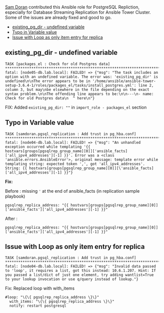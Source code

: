 
[Sam Doran](https://github.com/samdoran) contributed this Ansible role for PostgreSQL Repliction, especially for Database Streaming Replication for Ansible Tower Cluster. Some of the issues are already fixed and good to go.


<!-- TOC orderedlist:false -->

- [existing_pg_dir - undefined variable](#existingpgdir---undefined-variable)
- [Typo in Variable value](#typo-in-variable-value)
- [Issue with Loop as only item entry for replica](#issue-with-loop-as-only-item-entry-for-replica)

<!-- /TOC -->

## existing_pg_dir - undefined variable

```
TASK [packages_el : Check for old Postgres data] ***********************************************************************************
fatal: [node05-db.lab.local]: FAILED! => {"msg": "The task includes an option with an undefined variable. The error was: 'existing_pg_dir' is undefined\n\nThe error appears to be in '/home/ansible/ansible-tower-setup-3.6.4-1/roles/packages_el/tasks/install_postgres.yml': line 2, column 3, but may\nbe elsewhere in the file depending on the exact syntax problem.\n\nThe offending line appears to be:\n\n---\n- name: Check for old Postgres data\n  ^ here\n"}
```

FIX:
Added `existing_pg_dir: ""` in `import_role - packages_el` section


## Typo in Variable value

```
TASK [samdoran.pgsql_replication : Add trust in pg_hba.conf] ***********************************************************************
fatal: [node04-db.lab.local]: FAILED! => {"msg": "An unhandled exception occurred while templating '{{ hostvars[groups[pgsqlrep_group_name][0]]['ansible_facts]['all_ipv4_addresses'][-1] }}'. Error was a <class 'ansible.errors.AnsibleError'>, original message: template error while templating string: expected token ',', got 'all_ipv4_addresses'. String: {{ hostvars[groups[pgsqlrep_group_name][0]][\'ansible_facts]['all_ipv4_addresses'][-1] }}"}
```

**Fix:**

Before : missing `'` at the end of ansible_facts (in replication sample playbook)

```
pgsqlrep_replica_address: "{{ hostvars[groups[pgsqlrep_group_name][0]]['ansible_facts']['all_ipv4_addresses'][-1] }}"
```

After : 

```
pgsqlrep_replica_address: "{{ hostvars[groups[pgsqlrep_group_name][0]]['ansible_facts']['all_ipv4_addresses'][-1] }}"
```

## Issue with Loop as only item entry for replica
```
TASK [samdoran.pgsql_replication : Add trust in pg_hba.conf] **************************************************************************
fatal: [node04-db.lab.local]: FAILED! => {"msg": "Invalid data passed to 'loop', it requires a list, got this instead: 10.6.1.207. Hint: If you passed a list/dict of just one element, try adding wantlist=True to your lookup invocation or use q/query instead of lookup."}
```

Fix: 
Replaced loop with with_items

```
#loop: "\{\{ pgsqlrep_replica_address \}\}"
  with_items: "\{\{ pgsqlrep_replica_address \}\}"
  notify: restart postgresql
```
